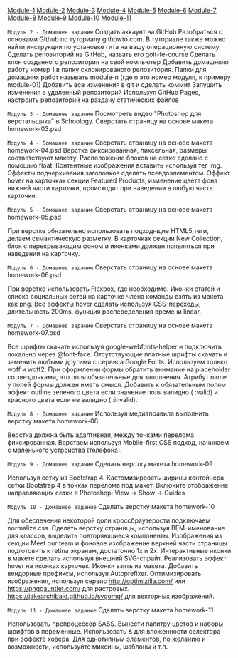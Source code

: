 [Module-1](https://svetlanazlydneva.github.io/goit-fe-course/html-css/module-01/)
[Module-2](https://svetlanazlydneva.github.io/goit-fe-course/html-css/module-02/)
[Module-3](https://svetlanazlydneva.github.io/goit-fe-course/html-css/module-03/)
[Module-4](https://svetlanazlydneva.github.io/goit-fe-course/html-css/module-04/)
[Module-5](https://svetlanazlydneva.github.io/goit-fe-course/html-css/module-05/)
[Module-6](https://svetlanazlydneva.github.io/goit-fe-course/html-css/module-06/)
[Module-7](https://svetlanazlydneva.github.io/goit-fe-course/html-css/module-07/)
[Module-8](https://svetlanazlydneva.github.io/goit-fe-course/html-css/module-08/)
[Module-9](https://svetlanazlydneva.github.io/goit-fe-course/html-css/module-09/)
[Module-10](https://svetlanazlydneva.github.io/goit-fe-course/html-css/module-10/)
[Module-11](https://svetlanazlydneva.github.io/goit-fe-course/html-css/module-11/build/)

`Модуль 2 - Домашнее задание`
Создать аккаунт на GitHub
Разобраться с основами Github по туториалу githowto.com. В туториале также можно найти инструкции по установке гита на вашу операционную систему.
Сделать репозиторий на GitHub, назвать его goit-fe-course
Сделать клон созданного репозитория на свой компьютер
Добавить домашнюю работу номер 1 в папку склонированого репозитория. Папки для домашних работ называть module-n (где n это номер модуля, к примеру module-01)
Добавить все изменения в git и сделать коммит
Запушить изменения в удаленный репозиторий
Используя GitHub Pages, настроить репозиторий на раздачу статических файлов

`Модуль 3 - Домашнее задание`
Посмотреть видео "Photoshop для верстальщика" в Schoology.
Сверстать страницу на основе макета homework-03.psd

`Модуль 4 - Домашнее задание`
Сверстать страницу на основе макета homework-04.psd
Верстка фиксированная, пиксельная, размеры соответствуют макету.
Расположение блоков на сетке сделано с помощью float.
Контентные изображения вставить используя тег img.
Эффекты подчеркивания заголовков сделать псевдоэлементом.
Эффект hover на карточках секции Featured Products, изменение цвета фона нижней части карточки, происходит при наведении в любую часть карточки.

`Модуль 5 - Домашнее задание`
Сверстать страницу на основе макета homework-05.psd

При верстке обязательно использовать подходящие HTML5 теги, делаем семантическую разметку.
В карточках секции New Collection, блок c перекрывающим фоном и иконками должен появляться при наведении на карточку.

`Модуль 6 - Домашнее задание`
Сверстать страницу на основе макета homework-06.psd

При верстке использовать Flexbox, где необходимо.
Иконки статей и списка социальных сетей на карточке члена команды взять из макета как png.
Все эффекты hover сделать используя CSS-переходы, длительность 200ms, функция распеределения времени linear.

`Модуль 7 - Домашнее задание`
Сверстать страницу на основе макета homework-07.psd

Все шрифты скачать используя google-webfonts-helper и подключить локально через @font-face.
Отсутствующие платные шрифты скачать и заменить любыми другими с сервиса Google Fonts.
Используем только woff и woff2.
При оформлении формы обратить внимание на placeholder со звездочками, это поля обязательные для заполнения.
Атрибут name у полей формы должен иметь смысл.
Добавить к обязательным полям эффект outline зеленого цвета если значение поля валидно ( :valid) и красного цвета если не валидно ( :invalid).

`Модуль 8 - Домашнее задание`
Используя медиаправила выполнить верстку макета homework-08

Верстка должна быть адаптивная, между точками перелома фиксированная.
Верстаем используя Mobile-first CSS подход, начинаем с маленького устройства (телефона).

`Модуль 9 - Домашнее задание`
Сделать верстку макета homework-09

Используя сетку из Bootstrap 4.
Каcтомизировать ширины контейнера сетки Bootstrap 4 в точках перелома под макет.
Включите отображение направляющих сетки в Photoshop: View -> Show -> Guides

`Модуль 10 - Домашнее задание`
Сделать верстку макета homework-10

Для обеспечения некоторой доли кроссбраузерости подключаем normalize.css.
Сделать верстку страницы, используя BEM-именование для классов, выделить повторяющиеся компоненты.
Изображения из секции Meet our team и фоновое изображение верхней части страницы подготовить к retina экранам, достаточно 1x и 2x.
Интерактивные иконки в макете сделать используя внешний SVG-спрайт. Реализовать эффект hover на иконках карточек.
Иконки взять из макета.
Добавить вендорные префиксы, используя Autoprefixer.
Оптимизировать изображения, используя сервис http://optimizilla.com/ или https://pnggauntlet.com/ для растровых. https://jakearchibald.github.io/svgomg/ для векторных изображений.

`Модуль 11 - Домашнее задание`
Сделать верстку макета homework-11

Использовать препроцессор SASS.
Вынести палитру цветов и наборы шрифтов в переменные.
Использовать & для вложенности селектора при эффекте ховера.
Для однотипным элементов, по желанию и возможности, используйте миксины, шаблоны и т.п.
